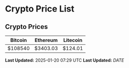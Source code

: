 # Crypto Price List

## Crypto Prices
| Bitcoin | Ethereum | Litecoin |
| ------- | -------- | -------- |
| $108540 | $3403.03 | $124.01 |
**Last Updated:** 2025-01-20 07:29 UTC
**Last Updated:** $DATE$
